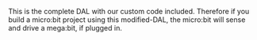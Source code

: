 This is the complete DAL with our custom code included. Therefore if you build a micro:bit project using this modified-DAL, the micro:bit will sense and drive a mega:bit, if plugged in. 
